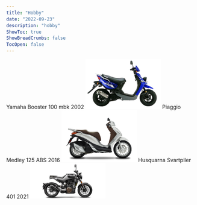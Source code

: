 ```yaml
---
title: "Hobby"
date: "2022-09-23"
description: "hobby"
ShowToc: true
ShowBreadCrumbs: false
TocOpen: false
---
```


Yamaha Booster 100 mbk 2002 <img src="/booster.png" alt="alt" width="200"/>
Piaggio Medley 125 ABS 2016 <img src="/medley.png" alt="alt" width="200"/>
Husquarna Svartpiler 401 2021 <img src="/husky.png" alt="alt" width="200"/>